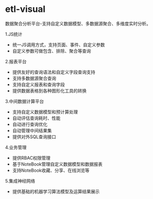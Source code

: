 # etl-visual
数据聚合分析平台-支持自定义数据模型、多数据源聚合、多维度实时分析。

1.JS统计

- 统一JS调用方式，支持页面、事件、自定义参数
- 自定义参数可做包含、排除、聚合等查询

2.报表平台

- 提供友好的查询语法和自定义字段查询支持
- 支持多数据源聚合查询
- 支持自定义报表和查询字段
- 提供数据表格到各种图形化工具的转换

3.中间数据计算平台

- 支持自定义数据模型和预计算处理
- 自动评估查询耗时、性能
- 自动进行查询优化
- 自动管理中间结果集
- 提供对外SQL查询接口

4.业务管理

- 提供RBAC权限管理
- 基于NoteBook管理自定义数据模型和数据报表
- 支持NoteBook收藏、分享、在线浏览等

5.集成神经网络

- 提供基础的机器学习算法模型及运算结果展示
